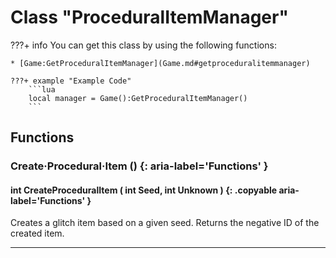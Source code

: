 # Class "ProceduralItemManager"

???+ info
    You can get this class by using the following functions:

    * [Game:GetProceduralItemManager](Game.md#getproceduralitemmanager)

    ???+ example "Example Code"
        ```lua
        local manager = Game():GetProceduralItemManager()
        ```
        
		
## Functions
### Create·Procedural·Item () {: aria-label='Functions' }
#### int CreateProceduralItem ( int Seed, int Unknown ) {: .copyable aria-label='Functions' }
Creates a glitch item based on a given seed. 
Returns the negative ID of the created item.
___